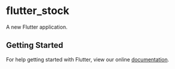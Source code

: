 # flutter_stock

A new Flutter application.

## Getting Started

For help getting started with Flutter, view our online
[documentation](https://flutter.io/).
